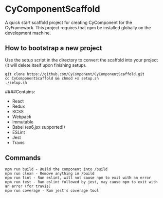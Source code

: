 
CyComponentScaffold
====================
A quick start scaffold project for creating CyComponent for the CyFramework. This project requires that npm be installed globally on the development machine.

How to bootstrap a new project
-----------------------------
Use the setup script in the directory to convert the scaffold into your project (it will delete itself upon finishing setup).
```
git clone https://github.com/CyComponent/CyComponentScaffold.git
cd CyComponentScaffold && chmod +x setup.sh
./setup.sh

```

####Contains:
- React
- Redux
- SCSS
- Webpack
- Immutable
- Babel (es6,jsx supported!)
- ESLint
- Jest
- Travis

Commands
--------
```
npm run build - Build the component into /build
npm run clean - Remove anything in /build
npm run lint - Run eslint, will not cause npm to exit with an error
npm run test - Run eslint followed by jest, may cause npm to exit with an error (for travis)
npm run coverage - Run jest's coverage tool
```
